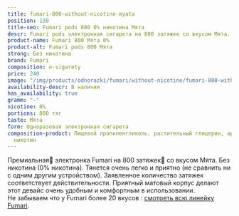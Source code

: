 ```yaml
---
title: fumari-800-without-nicotine-myata
position: 130
title-seo: Fumari pods 800 0% никотина Мята
descr: Fumari pods электронная сигарета на 800 затяжек со вкусом Мята. Без никотина.
product-name: Fumari 800 Мята 0%
product-alt: Fumari pods 800 Мята
strong: Без никотина
brand: Fumari
composition: e-sigarety
price: 240
image: "/img/products/odnorazki/fumari/without-nicotine/fumari-800-without-nicotine-myata.png"
availability-descr: В наличии
has_availability: true
gramm: "-"
nicotine: 0%
portions: 800 тяг
taste: Мята
form: Одноразовая электронная сигарета
composition-product: Пищевой пропиленгликоль, растительный глицерин, ароматизатор,
  никотин
---
```


Премиальная🥇 электронка Fumari на 800 затяжек💨 со вкусом Мята. Без никотина (0% никотина). Тянется очень легко и приятно (не сравнить ни с одним другим устройством). Заявленное количество затяжек соответствует действительности. Приятный матовый корпус делают этот девайс очень удобным и комфортным в использовании.<br>
Не забываем что у Fumari более 20 вкусов : [смотреть всю линейку Fumari](/fumari).